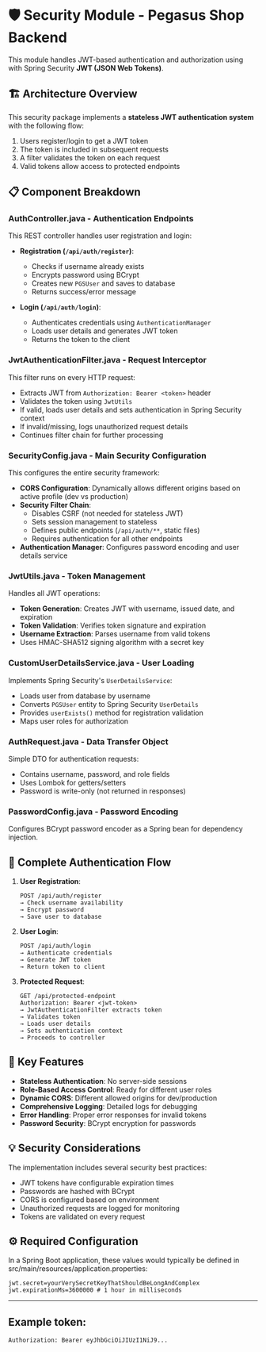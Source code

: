 # 🛡️ Security Module - Pegasus Shop Backend

This module handles JWT-based authentication and authorization using  with Spring Security **JWT (JSON Web Tokens)**.

## 🏗️ Architecture Overview

This security package implements a **stateless JWT authentication system** with the following flow:
1. Users register/login to get a JWT token
2. The token is included in subsequent requests
3. A filter validates the token on each request
4. Valid tokens allow access to protected endpoints

## 📋 Component Breakdown

### **AuthController.java** - Authentication Endpoints
This REST controller handles user registration and login:

- **Registration (`/api/auth/register`)**:
  - Checks if username already exists
  - Encrypts password using BCrypt
  - Creates new `PGSUser` and saves to database
  - Returns success/error message

- **Login (`/api/auth/login`)**:
  - Authenticates credentials using `AuthenticationManager`
  - Loads user details and generates JWT token
  - Returns the token to the client

### **JwtAuthenticationFilter.java** - Request Interceptor
This filter runs on every HTTP request:

- Extracts JWT from `Authorization: Bearer <token>` header
- Validates the token using `JwtUtils`
- If valid, loads user details and sets authentication in Spring Security context
- If invalid/missing, logs unauthorized request details
- Continues filter chain for further processing

### **SecurityConfig.java** - Main Security Configuration
This configures the entire security framework:

- **CORS Configuration**: Dynamically allows different origins based on active profile (dev vs production)
- **Security Filter Chain**: 
  - Disables CSRF (not needed for stateless JWT)
  - Sets session management to stateless
  - Defines public endpoints (`/api/auth/**`, static files)
  - Requires authentication for all other endpoints
- **Authentication Manager**: Configures password encoding and user details service

### **JwtUtils.java** - Token Management
Handles all JWT operations:

- **Token Generation**: Creates JWT with username, issued date, and expiration
- **Token Validation**: Verifies token signature and expiration
- **Username Extraction**: Parses username from valid tokens
- Uses HMAC-SHA512 signing algorithm with a secret key

### **CustomUserDetailsService.java** - User Loading
Implements Spring Security's `UserDetailsService`:

- Loads user from database by username
- Converts `PGSUser` entity to Spring Security `UserDetails`
- Provides `userExists()` method for registration validation
- Maps user roles for authorization

### **AuthRequest.java** - Data Transfer Object
Simple DTO for authentication requests:

- Contains username, password, and role fields
- Uses Lombok for getters/setters
- Password is write-only (not returned in responses)

### **PasswordConfig.java** - Password Encoding
Configures BCrypt password encoder as a Spring bean for dependency injection.

## 🔄 Complete Authentication Flow

1. **User Registration**:
   ```
   POST /api/auth/register
   → Check username availability
   → Encrypt password
   → Save user to database
   ```

2. **User Login**:
   ```
   POST /api/auth/login
   → Authenticate credentials
   → Generate JWT token
   → Return token to client
   ```

3. **Protected Request**:
   ```
   GET /api/protected-endpoint
   Authorization: Bearer <jwt-token>
   → JwtAuthenticationFilter extracts token
   → Validates token
   → Loads user details
   → Sets authentication context
   → Proceeds to controller
   ```

## 🔧 Key Features

- **Stateless Authentication**: No server-side sessions
- **Role-Based Access Control**: Ready for different user roles
- **Dynamic CORS**: Different allowed origins for dev/production
- **Comprehensive Logging**: Detailed logs for debugging
- **Error Handling**: Proper error responses for invalid tokens
- **Password Security**: BCrypt encryption for passwords

## 💡 Security Considerations

The implementation includes several security best practices:
- JWT tokens have configurable expiration times
- Passwords are hashed with BCrypt
- CORS is configured based on environment
- Unauthorized requests are logged for monitoring
- Tokens are validated on every request

## ⚙️ Required Configuration

In a Spring Boot application, these values would typically be defined in src/main/resources/application.properties:

```
jwt.secret=yourVerySecretKeyThatShouldBeLongAndComplex
jwt.expirationMs=3600000 # 1 hour in milliseconds
```

---

## Example token:
```
Authorization: Bearer eyJhbGciOiJIUzI1NiJ9...
```

